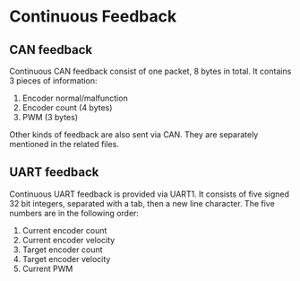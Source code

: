 # Continuous Feedback

## CAN feedback
Continuous CAN feedback consist of one packet, 8 bytes in total. It contains 3 pieces of information:
1. Encoder normal/malfunction
2. Encoder count (4 bytes)
3. PWM (3 bytes)

Other kinds of feedback are also sent via CAN. They are separately mentioned in the related files.

## UART feedback
Continuous UART feedback is provided via UART1. It consists of five signed 32 bit integers, separated with a tab, then a new line character. The five numbers are in the following order: 
1. Current encoder count
2. Current encoder velocity
3. Target encoder count
4. Target encoder velocity
5. Current PWM
